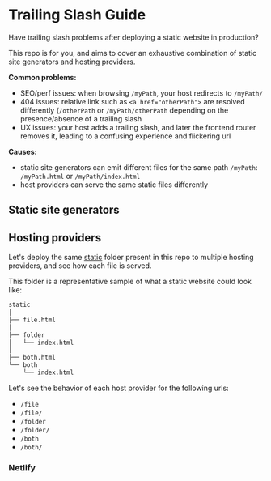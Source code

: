 # Trailing Slash Guide

Have trailing slash problems after deploying a static website in production?

This repo is for you, and aims to cover an exhaustive combination of static site generators and hosting providers.

**Common problems:**

- SEO/perf issues: when browsing `/myPath`, your host redirects to `/myPath/`
- 404 issues: relative link such as `<a href="otherPath">` are resolved differently (`/otherPath` or `/myPath/otherPath` depending on the presence/absence of a trailing slash
- UX issues: your host adds a trailing slash, and later the frontend router removes it, leading to a confusing experience and flickering url

**Causes:**

- static site generators can emit different files for the same path `/myPath`: `/myPath.html` or `/myPath/index.html`
- host providers can serve the same static files differently

## Static site generators


## Hosting providers

Let's deploy the same [static](/static) folder present in this repo to multiple hosting providers, and see how each file is served.

This folder is a representative sample of what a static website could look like:

```sh 
static
│
├── file.html
│
├── folder
│   └── index.html
│
├── both.html
└── both
    └── index.html
```

Let's see the behavior of each host provider for the following urls:

- `/file`
- `/file/`
- `/folder`
- `/folder/`
- `/both`
- `/both/`

### Netlify

